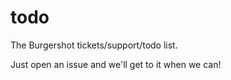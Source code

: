 # todo

The Burgershot tickets/support/todo list.

Just open an issue and we'll get to it when we can!

